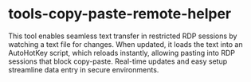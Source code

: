 # tools-copy-paste-remote-helper
 This tool enables seamless text transfer in restricted RDP sessions by watching a text file for changes. When updated, it loads the text into an AutoHotKey script, which reloads instantly, allowing pasting into RDP sessions that block copy-paste. Real-time updates and easy setup streamline data entry in secure environments.
